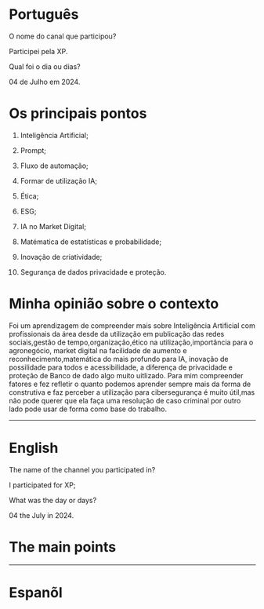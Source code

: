 
# Português 

O nome do canal que participou?

Participei pela XP.

Qual foi o dia ou dias?

04 de Julho em 2024.

# Os principais pontos

1. Inteligência  Artificial;

2. Prompt;

3. Fluxo de automação;

4. Formar de utilização  IA;

5. Ética;

6. ESG;

7. IA no Market Digital;

8. Matématica de estatísticas e probabilidade;

9. Inovação de criatividade;

10. Segurança de dados privacidade e proteção.


# Minha opinião sobre o contexto

<p>Foi  um aprendizagem de compreender mais sobre Inteligência  Artificial com profissionais da área desde da utilização em publicação das redes sociais,gestão de tempo,organização,ético na utilização,importância  para o agronegócio, market digital na facilidade de aumento e reconhecimento,matemática do mais profundo para IA, inovação de possilidade para todos e  acessibilidade, a diferença de privacidade e proteção de Banco de dado algo muito uitlizado. Para mim compreender fatores e fez refletir o quanto podemos aprender sempre mais da forma de construtiva e faz perceber  a utilização para cibersegurança é muito  útil,mas não pode querer que ela faça uma resolução de caso criminal por outro lado pode usar de forma como base do trabalho.</p>

--------------------------------------------------------------------------------------------------------------------------------

#  English 

The name of the channel you participated in?

I participated for XP;

What was the day or days?

04 the July in 2024.

# The main points

--------------------------------------------------------------------------------------------------------------------------------

# Espanõl

# 

# 
